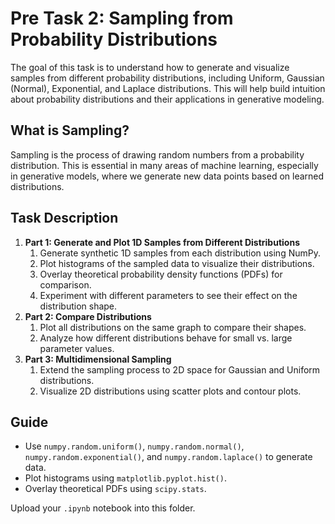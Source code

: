 # Pre Task 2: Sampling from Probability Distributions
The goal of this task is to understand how to generate and visualize samples from different probability distributions, including Uniform, Gaussian (Normal), Exponential, and Laplace distributions. This will help build intuition about probability distributions and their applications in generative modeling.

## What is Sampling?
Sampling is the process of drawing random numbers from a probability distribution. This is essential in many areas of machine learning, especially in generative models, where we generate new data points based on learned distributions.

## Task Description
1. **Part 1: Generate and Plot 1D Samples from Different Distributions**
    1. Generate synthetic 1D samples from each distribution using NumPy.
    2. Plot histograms of the sampled data to visualize their distributions.
    3. Overlay theoretical probability density functions (PDFs) for comparison.
    4. Experiment with different parameters to see their effect on the distribution shape.
2. **Part 2: Compare Distributions**
    1. Plot all distributions on the same graph to compare their shapes.
    2. Analyze how different distributions behave for small vs. large parameter values.
3. **Part 3: Multidimensional Sampling**
    1. Extend the sampling process to 2D space for Gaussian and Uniform distributions.
    2. Visualize 2D distributions using scatter plots and contour plots.

## Guide
- Use `numpy.random.uniform()`, `numpy.random.normal()`, `numpy.random.exponential()`, and `numpy.random.laplace()` to generate data.
- Plot histograms using `matplotlib.pyplot.hist()`.
- Overlay theoretical PDFs using `scipy.stats`.

Upload your `.ipynb` notebook into this folder.